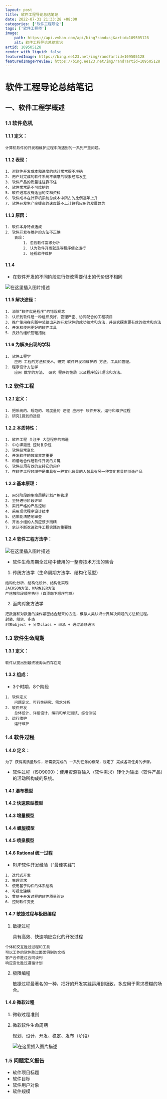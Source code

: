 ```yaml
---
layout: post
title: 软件工程导论总结笔记
date: 2022-07-31 21:33:28 +08:00
categories: ['软件工程导论']
tags: ['软件工程师']
image:
    path: https://api.vvhan.com/api/bing?rand=sj&artid=109505128
    alt: 软件工程导论总结笔记
artid: 109505128
render_with_liquid: false
featuredImage: https://bing.ee123.net/img/rand?artid=109505128
featuredImagePreview: https://bing.ee123.net/img/rand?artid=109505128
---
```


# 软件工程导论总结笔记

## 一、软件工程学概述

### 1.1 软件危机

#### 1.1.1 定义：

```
计算机软件的开发和维护过程中所遇到的一系列严重问题。

```

#### 1.1.2 表现：

```
1. 对软件开发成本和进度的估计常常很不准确
2. 用户对完成的软件系统不满意的现象经常发生
3. 软件产品的质量往往靠不住
4. 软件常常是不可维护的
5. 软件通常没有适当的文档资料
6. 软件成本在计算机系统总成本中所占的比例逐年上升
7. 软件开发生产率提高的速度跟不上计算机应用的发展趋势

```

#### 1.1.3 原因：

```
1. 软件本身特点造成
2. 软件开发与维护的方法不正确
	表现：
		1. 忽视软件需求分析
		2. 认为软件开发就是写程序使之运行
		3. 轻视软件维护

```

#### 1.1.4

* 在软件开发的不同阶段进行修改需要付出的代价很不相同

![在这里插入图片描述](https://i-blog.csdnimg.cn/blog_migrate/fe2e6b447d29ce5fe27575e20acf80e5.png#pic_center)

#### 1.1.5 解决途径：

```
1. 消除“软件就是程序”的错误观念
2. 认识到软件是一种组织良好、管理严密、协同配合的工程项目
3. 推广使用在实践中总结出来的开发软件的成功技术和方法，并研究探索更有效的技术和方法
4. 开发和使用更好的软件工具
5. 良好的组织管理措施

```

#### 1.1.6 为解决出现的学科

```
1. 软件工程学
	应用 工程的方法和技术，研究 软件开发和维护的 方法、工具和管理。
2. 程序设计方法学
	应用 数学的方法， 研究 程序的性质 以及程序设计理论和方法。

```

### 1.2 软件工程

#### 1.2.1 定义：

```
1. 把系统的、规范的、可度量的 途径 应用于 软件开发、运行和维护过程
2. 研究1提到的途径

```

#### 1.2.2 本质特性：

```
1. 软件工程 关注于 大型程序的构造
2. 中心课题是 控制复杂性
3. 软件经常变化
4. 开发软件的效率非常重要
5. 和谐地合作是软件开发的关键
6. 软件必须有效的支持它的用户
7. 在软件工程领域中是由具有一种文化背景的人替具有另一种文化背景的创造产品

```

#### 1.2.3 基本原理：

```
1. 用分阶段的生命周期计划严格管理
2. 坚持进行阶段评审
3. 实行严格的产品控制
4. 采用现代程序设计技术
5. 结果能清楚地审查
6. 开发小组的人员应该少而精
7. 承认不断改进软件工程实践的重要性

```

#### 1.2.4 软件工程方法学：

![在这里插入图片描述](https://i-blog.csdnimg.cn/blog_migrate/9634e9ad51371f2355ea1f44ed6c6138.png#pic_center)

* 软件生命周期全过程中使用的一整套技术方法的集合

1. 传统方法学（生命周期方法学、结构化范型）

```
结构化分析、结构化设计、结构化实现
JACKSON方法、WARNIER方法
严格按阶段顺序执行（自顶向下顺序完成）

```

2. 面向对象方法学

```
把数据和对数据的操作紧密结合起来的方法，模拟人类认识世界解决问题的方法和过程。
封装、继承、多态
对象object + 分类class + 继承 + 通过消息通讯

```

### 1.3 软件生命周期

#### 1.3.1 定义：

```
软件从提出到最终被淘汰的存在期

```

#### 1.3.2 组成：

* 3个时期、8个阶段

```
1. 软件定义
	问题定义、可行性研究、需求分析
2. 软件开发
	总体设计、详细设计、编码和单元测试、综合测试
3. 运行维护
	运行维护

```

### 1.4 软件过程

#### 1.4.0 定义：

```
为了 获得高质量软件，所需要完成的 一系列任务的框架，规定了 完成各项任务的步骤。

```

* 软件过程（ISO9000）：使用资源将输入（软件需求）转化为输出（软件产品）的活动所构成的系统。

#### 1.4.1 瀑布模型

#### 1.4.2 快速原型模型

#### 1.4.3 增量模型

#### 1.4.4 螺旋模型

#### 1.4.5 喷泉模型

#### 1.4.6 Rational 统一过程

* RUP软件开发经验（“最佳实践”）

```
1. 迭代式开发
2. 管理需求
3. 使用基于构件的体系结构
4. 可视化建模
5. 贯穿于开发过程的软件质量验证
6. 控制软件变更

```

#### 1.4.7 敏捷过程与极限编程

1. 敏捷过程
     
   具有高效、快速响应变化的开发过程

```
个体和交互胜过过程和工具
可以工作的软件胜过面面俱到的文档
客户合作胜过合同谈判
响应变化胜过遵循计划 

```

2. 极限编程
     
   敏捷过程最著名的一种，把好的开发实践运用到极致，多应用于需求模糊的场合。

#### 1.4.8 微软过程

1. 微软过程准则
2. 微软软件生命周期
     
   规划、设计、开发、稳定、发布（阶段）
     
   ![在这里插入图片描述](https://i-blog.csdnimg.cn/blog_migrate/6b28736996515bcafb64f9e048855d92.png#pic_center)

### 1.5 问题定义报告

* 软件项目标题
* 软件目标
* 软件用户对象
* 软件规模